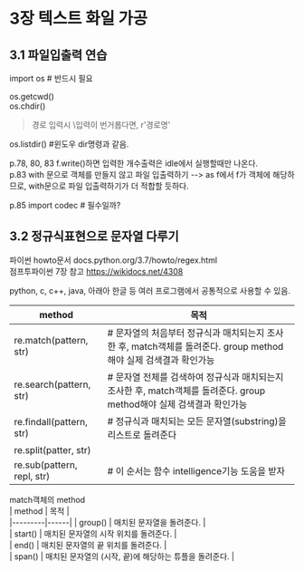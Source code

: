 # 3장 텍스트 화일 가공

## 3.1 파일입출력 연습  
import os # 반드시 필요  

os.getcwd()  
os.chdir()  
>경로 입력시 \\입력이 번거롭다면, r'경로명'  

os.listdir() #윈도우 dir명령과 같음.  

p.78, 80, 83 f.write()하면 입력한 개수출력은 idle에서 실행할때만 나온다.  
p.83 with 문으로 객체를 만들지 않고 파일 입출력하기 --> as f에서 f가 객체에 해당하므로, with문으로 파일 입출력하기가 더 적합할 듯하다.  

p.85 import codec # 필수일까?  


## 3.2 정규식표현으로 문자열 다루기
파이썬 howto문서 docs.python.org/3.7/howto/regex.html  
점프투파이썬 7장 참고 https://wikidocs.net/4308  

python, c, c++, java, 아래아 한글 등 여러 프로그램에서 공통적으로 사용할 수 있음.  

|  method | 목적 |  
|---------|------|  
| re.match(pattern, str) | # 문자열의 처음부터 정규식과 매치되는지 조사한 후, match객체를 돌려준다. group method해야 실제 검색결과 확인가능 |  
| re.search(pattern, str) | # 문자열 전체를 검색하여 정규식과 매치되는지 조사한 후, match객체를 돌려준다. group method해야 실제 검색결과 확인가능 |
| re.findall(pattern, str)  | # 정규식과 매치되는 모든 문자열(substring)을 리스트로 돌려준다 |  
| re.split(patter, str)  |  |
| re.sub(pattern, repl, str) | # 이 순서는 함수 intelligence기능 도움을 받자  |  


match객체의 method  
| method	| 목적 |  
|---------|------|
| group()	| 매치된 문자열을 돌려준다. |  
| start()	| 매치된 문자열의 시작 위치를 돌려준다. |  
| end()	| 매치된 문자열의 끝 위치를 돌려준다.  |  
| span()	| 매치된 문자열의 (시작, 끝)에 해당하는 튜플을 돌려준다. |  
